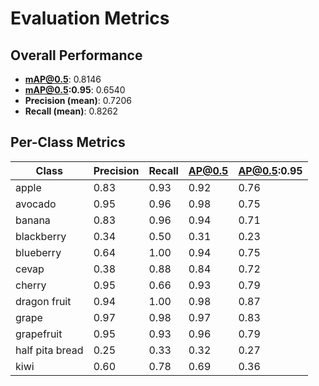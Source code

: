 # Evaluation Metrics

## Overall Performance
- **mAP@0.5**: 0.8146  
- **mAP@0.5:0.95**: 0.6540  
- **Precision (mean)**: 0.7206  
- **Recall (mean)**: 0.8262  

## Per-Class Metrics

| Class           | Precision | Recall | AP@0.5 | AP@0.5:0.95 |
|-----------------|-----------|--------|--------|-------------|
| apple           | 0.83      | 0.93   | 0.92   | 0.76        |
| avocado         | 0.95      | 0.96   | 0.98   | 0.75        |
| banana          | 0.83      | 0.96   | 0.94   | 0.71        |
| blackberry      | 0.34      | 0.50   | 0.31   | 0.23        |
| blueberry       | 0.64      | 1.00   | 0.94   | 0.75        |
| cevap           | 0.38      | 0.88   | 0.84   | 0.72        |
| cherry          | 0.95      | 0.66   | 0.93   | 0.79        |
| dragon fruit    | 0.94      | 1.00   | 0.98   | 0.87        |
| grape           | 0.97      | 0.98   | 0.97   | 0.83        |
| grapefruit      | 0.95      | 0.93   | 0.96   | 0.79        |
| half pita bread | 0.25      | 0.33   | 0.32   | 0.27        |
| kiwi            | 0.60      | 0.78   | 0.69   | 0.36        |
